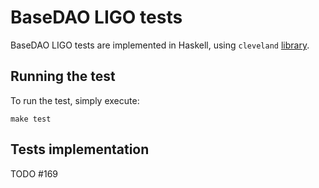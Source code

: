 # BaseDAO LIGO tests

BaseDAO LIGO tests are implemented in Haskell, using `cleveland` [library](https://gitlab.com/morley-framework/morley/-/tree/master/code/cleveland).

## Running the test
To run the test, simply execute:
```
make test
```

## Tests implementation

TODO #169